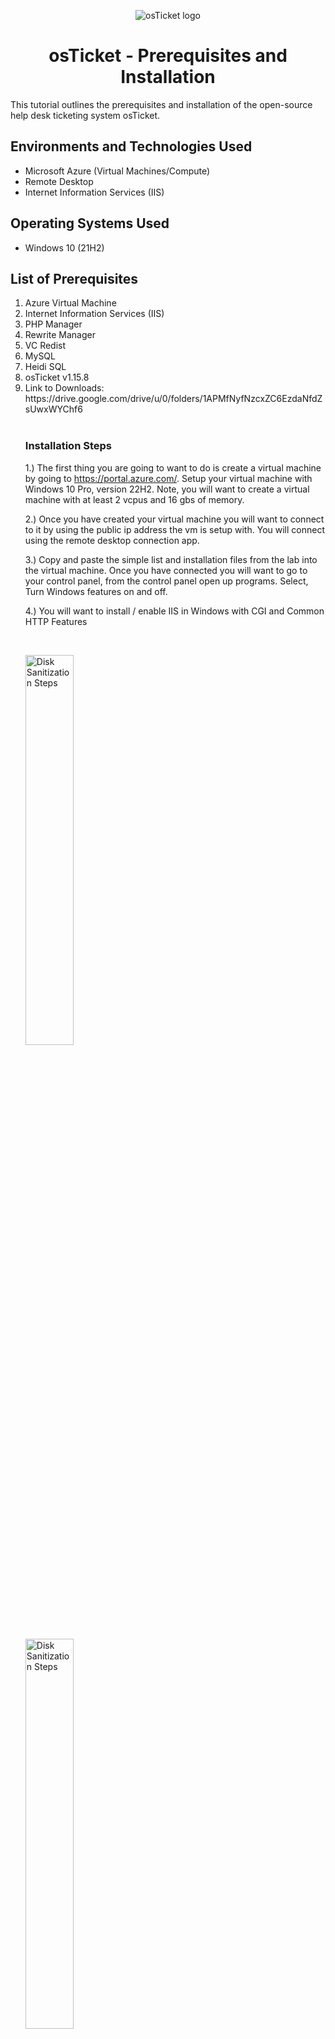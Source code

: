 <p align="center">
<img src="https://i.imgur.com/Clzj7Xs.png" alt="osTicket logo"/>
</p>

<h1 align = "center">osTicket - Prerequisites and Installation</h1>
</p>
This tutorial outlines the prerequisites and installation of the open-source help desk ticketing system osTicket.<br />



<h2>Environments and Technologies Used</h2>

- Microsoft Azure (Virtual Machines/Compute)
- Remote Desktop
- Internet Information Services (IIS)

<h2>Operating Systems Used </h2>

- Windows 10</b> (21H2)

<h2>List of Prerequisites</h2>
<ol>
<li> Azure Virtual Machine</li>
<li> Internet Information Services (IIS) </li>
<li> PHP Manager </li>
<li> Rewrite Manager </li>
<li> VC Redist </li>
<li> MySQL </li>
<li> Heidi SQL </li>
<li> osTicket v1.15.8 </li>
<li>Link to Downloads: https://drive.google.com/drive/u/0/folders/1APMfNyfNzcxZC6EzdaNfdZsUwxWYChf6 </li>

</ul>

</br>

<h3>Installation Steps </h3>

<p>


1.) The first thing you are going to want to do is create a virtual machine by going to https://portal.azure.com/. Setup your virtual machine with Windows 10 Pro, version 22H2. Note, you will want to create a virtual machine with at least 2 vcpus and 16 gbs of memory.

2.) Once you have created your virtual machine you will want to connect to it by using the public ip address the vm is setup with. You will connect using the remote desktop connection app.

3.) Copy and paste the simple list and installation files from the lab into the virtual machine. Once you have connected you will want to go to your control panel, from the control panel open up programs. Select, Turn Windows features on and off.

4.) You will want to install / enable IIS in Windows with CGI and Common HTTP Features

</p>
<br />

<p>
<img src="https://i.imgur.com/1DzWDl2.png" height="40%" width="40%" alt="Disk Sanitization Steps"/>
</p>
<img src="https://i.imgur.com/zMjw2Q4.png" height="40%" width="40%" alt="Disk Sanitization Steps"/>
</p>
<p>
Make sure that all Common HTTP features are checked. To make sure IIS is installed / enabled go to a browser of choice and search for 127.0.0.1. If it displays the IIS page then you did it correctly.
  


</ul>

</br>

<h3>Installing Files for osTicket</h3>
<p>

1.) Now that the IIS is enabled, From the Installation Files, download and install PHP Manager for IIS (PHPManagerForIIS_V1.5.0.msi) Go through the install wizard and complete the install.

2.) Next from the Installation Files, download and install the Rewrite Module (rewrite_amd64_en-US.msi)

3.) Create a folder in the C drive called PHP.

4.) From the Installation Files, download PHP 7.3.8 (php-7.3.88-nts-Win32-VC15-x86.zip) and unzip the contents into C:\PHP
</p>
Attention: If this appears, choose to “Keep” the file:
</p>
<img src="https://imgur.com/xZv1Yhw.png" height="30%" width="30%" alt="Disk Sanitization Steps"/>
</p>
<p>

<img src="https://imgur.com/YwBhqo0.png" height="30%" width="30%" alt="Disk Sanitization Steps"/>
<p>
5.) Once you have downloaded and extracted the zip file into the PHP folder on the C drive, download and install the VC_redist.x86.exe from the installation files. Go through the setup wizard to finish setting up and installing the VC_redist.x86.exe.

6.) Download and install MySQL 5.5.62 (mysql-5.5.62-win32.msi) Run the setup wizard: Typical Setup -> Launch Configuration Wizard (after install) -> Standard Configuration -> Make the new root password: Password1. Execute the process on the next page. 
<p>
Now that we have the files downloaded and installed we will want to search for IIS in the windows search bar. Open IIS as an administrator.
The program should look like this.  
<p>
<img src="https://imgur.com/rgdZwmM.png" height="60%" width="60%" alt="Disk Sanitization Steps"/>
</p>
<p>
7.) We will now want to register PHP from within IIS.
<p>
I.) Click on PHP Manager
<p>
II.) Register New PHP Version
<p>
III.) You will want to provide a path to the php executable file (php-cgi.exe). Go to C Drive, then PHP, and click on php-cgi file.
<p>
IV.) Restart the IIS Server
</p>
<p>
</ul>

</br>

<h3>Installing osTicket</h3>

<p>
Install osTicket v1.15.8, Download osTicket from the Installation Files Folder. Extract and copy "upload" folder to c:\inetpub\wwwroot. Within c:\inetpub\root, Rename "upload" to "osTicket". Reload IIS again.
<p>
On IIS go to sites > Default > osTicket On the right, click “Browse *:80”. Some extensions are not enabled on the osTicket browser
<p>
<img src="https://imgur.com/eJIsGTn.png" height="40%" width="40%" alt="Disk Sanitization Steps"/>
<p>
To enable the extensions: Go back to IIS, sites > Default > osTicket - Double click PHP manager. Click "Enable or disable an extension". We will want to enable three extensions from here
<p>
1.) php_imap.dll
 
2.) php_intl.dll
  
3.) php_opcache.dll
<p>
Once we have those extensions enabled in IIS, we are going to want to rename one of the files in our osTicket folder.
Go into the file explorer and search for C:\inetpub\wwwroot\osTicket\include\ost-sampleconfig.php
<p>
We are going to rename the ost-sampleconfig.php to ost-config.php. Now that we have renamed the files, right click on the file and go to properties. From there click security, click on advance, and disable the inheritance. We will select Remove all inherited permissions from this object.
<p>
Now we will add new permissions. 1) Click Add, 2) Select a Principal, 3) Type "Everyone" in the box. Make sure Full Control and the other boxes are checked. Click Apply and Ok
<p>
Once that is done we will continue to setup osTicket in the browser. Click Continue on the osTicket browser page.
Fill out the page as required except the Database Settings at the bottom of the page. We will get to that. 
<p>  
We will want to download and install HeidiSQL from the Installation Files. 
<p>
<img src="https://imgur.com/i7a4gWC.png" height="40%" width="40%" alt="Disk Sanitization Steps"/>
</p>
<p>
When the program is open we will create a new session in it.
<p>
<img src="https://imgur.com/g5M1i61.png" height="40%" width="40%" alt="Disk Sanitization Steps"/>
</p>
<p>  
We want to make sure the username is root and the password is Password1.  
<p>
<img src="https://imgur.com/LEAZNOc.png" height="40%" width="40%" alt="Disk Sanitization Steps"/>
</p>
<p>  
Once we are connected to the session we will go back to the browser to finish setting everything up. Under the Database Settings in the browser the username will be root and the password will be Password1.
<p></p>
We will now create a new database within HeidiSQL. In Heidi right click on the left side where is says "Unnamed", select "create new", and then select "database". Name the new database osTicket. Once we have the new database setup go back to the osTicket browser and under MySQL Database type in osTicket.  
<p>
<img src="https://imgur.com/0rG1AJm.png" height="40%" width="40%" alt="Disk Sanitization Steps"/>
</p>
<p>
  
</ul>

</br>

<h3>Clean Up</h3>

<p>

The last step is to do some clean up. We will want to delete the setup folder in our system.
<p>
Delete: C:\inetpub\wwwroot\osTicket\setup. Only delete the setup folder and nothing else. We then will want to set the permissions back to "Read" only in the ost-config.php file.  
<p>
<img src="https://imgur.com/wFr0pkK.png" height="40%" width="40%" alt="Disk Sanitization Steps"/>
</p>
<p>  
<p>
<img src="https://imgur.com/jsJOPyn.png" height="40%" width="40%" alt="Disk Sanitization Steps"/>
</p>
<p>  
The last step after that is to login to osTicket on the browser.  
<p>
<img src="https://imgur.com/uHVdDsx.png" height="40%" width="40%" alt="Disk Sanitization Steps"/>
</p>
<p>  
This is the conclusion of the setup of the lab
